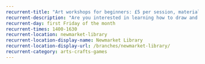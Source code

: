 ```yaml
---
recurrent-title: "Art workshops for beginners: £5 per session, materials provided"
recurrent-description: "Are you interested in learning how to draw and paint? Contact the library to register your interest."
recurrent-day: first Friday of the month
recurrent-times: 1400-1630
recurrent-location: newmarket-library
recurrent-location-display-name: Newmarket Library
recurrent-location-display-url: /branches/newmarket-library/
recurrent-category: arts-crafts-games
---
```

